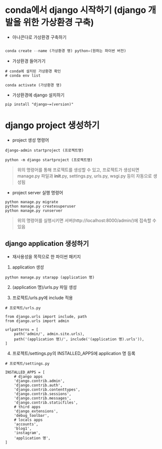 # conda에서 django 시작하기 (django 개발을 위한 가상환경 구축)

* 아나콘다로 가상환경 구축하기

```python

conda create --name (가상환경 명) python=(원하는 파이썬 버전)

```

* 가상환경 들어가기

```
# conda에 설치된 가상환경 확인
# conda env list

conda activate (가상환경 명)
```

* 가상환경에 django 설치하기 

```
pip install "django~=(version)"
```

# django project 생성하기

* project 생성 명령어

```
django-admin startproject (프로젝트명)
```

```
python -m django startproject (프로젝트명)
```

> 위의 명령어를 통해 프로젝트를 생성할 수 있고, 프로젝트가 생성되면 manage.py 파일과 __init__.py, settings.py, urls.py, wsgi.py 등이 자동으로 생성됨

* project server 실행 명령어

```
python manage.py migrate
python manage.py createsuperuser
python manage.py runserver
```

> 위의 명령어를 실행시키면 서버(http://localhost:8000/admin/)에 접속할 수 있음

## django application 생성하기

* 재사용성을 목적으로 한 파이썬 패키지

1. application 생성

```
python manage.py starapp (application 명)
```

2. (application 명)/urls.py 파일 생성

3. 프로젝트/urls.py에 include 적용

```
# 프로젝트/urls.py

from django.urls import include, path
from django.urls import admin

urlpatterns = [
    path('admin/', admin.site.urls),
    path('(application 명)/', include('(application 명).urls')),
]
```

4. 프로젝트/settings.py의 INSTALLED_APPS에 application 명 등록

```
# 프로젝트/settings.py

INSTALLED_APPS = [
    # django apps
    'django.contrib.admin',
    'django.contrib.auth',
    'django.contrib.contenttypes',
    'django.contrib.sessions',
    'django.contrib.messages',
    'django.contrib.staticfiles',
    # third apps
    'django_extensions',
    'debug_toolbar',
    # locals apps
    'accounts',
    'blog1',
    'instagram',
    'application 명',
]
```







